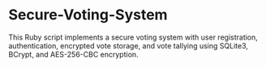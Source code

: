 # Secure-Voting-System
This Ruby script implements a secure voting system with user registration, authentication, encrypted vote storage, and vote tallying using SQLite3, BCrypt, and AES-256-CBC encryption.
